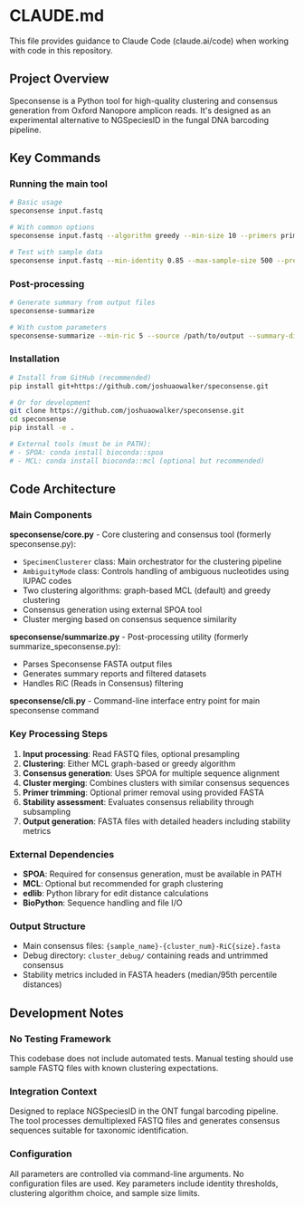 # CLAUDE.md

This file provides guidance to Claude Code (claude.ai/code) when working with code in this repository.

## Project Overview

Speconsense is a Python tool for high-quality clustering and consensus generation from Oxford Nanopore amplicon reads. It's designed as an experimental alternative to NGSpeciesID in the fungal DNA barcoding pipeline.

## Key Commands

### Running the main tool
```bash
# Basic usage
speconsense input.fastq

# With common options
speconsense input.fastq --algorithm greedy --min-size 10 --primers primers.fasta

# Test with sample data
speconsense input.fastq --min-identity 0.85 --max-sample-size 500 --presample 1000
```

### Post-processing
```bash
# Generate summary from output files
speconsense-summarize

# With custom parameters
speconsense-summarize --min-ric 5 --source /path/to/output --summary-dir MyResults
```

### Installation
```bash
# Install from GitHub (recommended)
pip install git+https://github.com/joshuaowalker/speconsense.git

# Or for development
git clone https://github.com/joshuaowalker/speconsense.git
cd speconsense
pip install -e .

# External tools (must be in PATH):
# - SPOA: conda install bioconda::spoa
# - MCL: conda install bioconda::mcl (optional but recommended)
```

## Code Architecture

### Main Components

**speconsense/core.py** - Core clustering and consensus tool (formerly speconsense.py):
- `SpecimenClusterer` class: Main orchestrator for the clustering pipeline
- `AmbiguityMode` class: Controls handling of ambiguous nucleotides using IUPAC codes
- Two clustering algorithms: graph-based MCL (default) and greedy clustering
- Consensus generation using external SPOA tool
- Cluster merging based on consensus sequence similarity

**speconsense/summarize.py** - Post-processing utility (formerly summarize_speconsense.py):
- Parses Speconsense FASTA output files
- Generates summary reports and filtered datasets
- Handles RiC (Reads in Consensus) filtering

**speconsense/cli.py** - Command-line interface entry point for main speconsense command

### Key Processing Steps

1. **Input processing**: Read FASTQ files, optional presampling
2. **Clustering**: Either MCL graph-based or greedy algorithm
3. **Consensus generation**: Uses SPOA for multiple sequence alignment
4. **Cluster merging**: Combines clusters with similar consensus sequences
5. **Primer trimming**: Optional primer removal using provided FASTA
6. **Stability assessment**: Evaluates consensus reliability through subsampling
7. **Output generation**: FASTA files with detailed headers including stability metrics

### External Dependencies

- **SPOA**: Required for consensus generation, must be available in PATH
- **MCL**: Optional but recommended for graph clustering
- **edlib**: Python library for edit distance calculations
- **BioPython**: Sequence handling and file I/O

### Output Structure

- Main consensus files: `{sample_name}-{cluster_num}-RiC{size}.fasta`
- Debug directory: `cluster_debug/` containing reads and untrimmed consensus
- Stability metrics included in FASTA headers (median/95th percentile distances)

## Development Notes

### No Testing Framework
This codebase does not include automated tests. Manual testing should use sample FASTQ files with known clustering expectations.

### Integration Context
Designed to replace NGSpeciesID in the ONT fungal barcoding pipeline. The tool processes demultiplexed FASTQ files and generates consensus sequences suitable for taxonomic identification.

### Configuration
All parameters are controlled via command-line arguments. No configuration files are used. Key parameters include identity thresholds, clustering algorithm choice, and sample size limits.